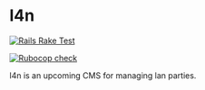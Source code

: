 # l4n

[![Rails Rake Test](https://github.com/Adrian-Hirt/l4n/actions/workflows/rails_rake.yml/badge.svg)](https://github.com/Adrian-Hirt/l4n/actions/workflows/rails_rake.yml)

[![Rubocop check](https://github.com/Adrian-Hirt/l4n/actions/workflows/rubocop.yml/badge.svg)](https://github.com/Adrian-Hirt/l4n/actions/workflows/rubocop.yml)

l4n is an upcoming CMS for managing lan parties.